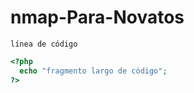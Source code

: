 ﻿# nmap-Para-Novatos
 
 
`línea de código`

```php
<?php
  echo "fragmento largo de código";
?>
```
